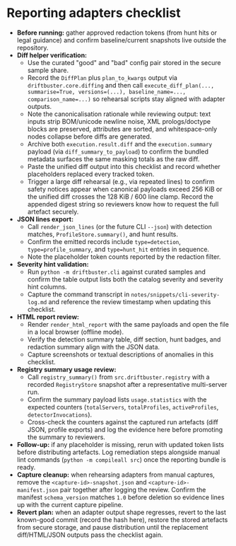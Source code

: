 # Reporting adapters checklist

- **Before running:** gather approved redaction tokens (from hunt hits or legal
  guidance) and confirm baseline/current snapshots live outside the repository.
- **Diff helper verification:**
  - Use the curated "good" and "bad" config pair stored in the secure sample
    share.
  - Record the `DiffPlan` plus `plan_to_kwargs` output via
    `driftbuster.core.diffing` and then call
    `execute_diff_plan(..., summarise=True, versions=(...), baseline_name=..., comparison_name=...)`
    so rehearsal scripts stay aligned with adapter outputs.
  - Note the canonicalisation rationale while reviewing output: text inputs
    strip BOM/unicode newline noise, XML prologs/doctype blocks are preserved,
    attributes are sorted, and whitespace-only nodes collapse before diffs are
    generated.
  - Archive both `execution.result.diff` and the
    `execution.summary` payload (via `diff_summary_to_payload`) to confirm the
    bundled metadata surfaces the same masking totals as the raw diff.
  - Paste the unified diff output into this checklist and record whether
    placeholders replaced every tracked token.
  - Trigger a large diff rehearsal (e.g., via repeated lines) to confirm safety
    notices appear when canonical payloads exceed 256 KiB or the unified diff
    crosses the 128 KiB / 600 line clamp. Record the appended digest string so
    reviewers know how to request the full artefact securely.
- **JSON lines export:**
  - Call `render_json_lines` (or the future CLI `--json`) with detection
    matches, `ProfileStore.summary()`, and hunt results.
  - Confirm the emitted records include `type=detection`,
    `type=profile_summary`, and `type=hunt_hit` entries in sequence.
  - Note the placeholder token counts reported by the redaction filter.
- **Severity hint validation:**
  - Run `python -m driftbuster.cli` against curated samples and confirm the
    table output lists both the catalog severity and severity hint columns.
  - Capture the command transcript in `notes/snippets/cli-severity-log.md` and
    reference the review timestamp when updating this checklist.
- **HTML report review:**
  - Render `render_html_report` with the same payloads and open the file in a
    local browser (offline mode).
  - Verify the detection summary table, diff section, hunt badges, and redaction
    summary align with the JSON data.
  - Capture screenshots or textual descriptions of anomalies in this checklist.
- **Registry summary usage review:**
  - Call `registry_summary()` from `src.driftbuster.registry` with a recorded
    `RegistryStore` snapshot after a representative multi-server run.
  - Confirm the summary payload lists `usage.statistics` with the expected
    counters (`totalServers`, `totalProfiles`, `activeProfiles`,
    `detectorInvocations`).
  - Cross-check the counters against the captured run artefacts (diff JSON,
    profile exports) and log the evidence here before promoting the summary to
    reviewers.
- **Follow-up:** if any placeholder is missing, rerun with updated token lists
  before distributing artefacts. Log remediation steps alongside manual lint
  commands (`python -m compileall src`) once the reporting bundle is ready.
- **Capture cleanup:** when rehearsing adapters from manual captures, remove the
  `<capture-id>-snapshot.json` and `<capture-id>-manifest.json` pair together
  after logging the review. Confirm the manifest `schema_version` matches `1.0`
  before deletion so evidence lines up with the current capture pipeline.
- **Revert plan:** when an adapter output shape regresses, revert to the last
  known-good commit (record the hash here), restore the stored artefacts from
  secure storage, and pause distribution until the replacement diff/HTML/JSON
  outputs pass the checklist again.
